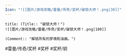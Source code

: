 ```yaml
---
Icon: "![[图片/游戏攻略/雷曼/传奇/奖杯/破锁大师！.png|30]]"
---
```

```ad-common-bronze-trophy
title: (Title:: "破锁大师！")
![[图片/游戏攻略/雷曼/传奇/奖杯/破锁大师！.png|100]]

(Comment:: "解锁所有的梦境和油画。")
```

#雷曼/传奇/奖杯 #奖杯 #奖杯/铜
